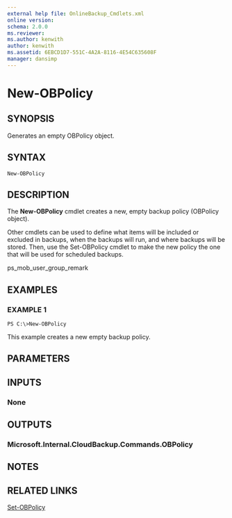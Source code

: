 ```yaml
---
external help file: OnlineBackup_Cmdlets.xml
online version: 
schema: 2.0.0
ms.reviewer:
ms.author: kenwith
author: kenwith
ms.assetid: 6EBCD1D7-551C-4A2A-8116-4E54C635608F
manager: dansimp
---
```


# New-OBPolicy

## SYNOPSIS
Generates an empty OBPolicy object.

## SYNTAX

```
New-OBPolicy
```

## DESCRIPTION
The **New-OBPolicy** cmdlet creates a new, empty backup policy (OBPolicy object).

Other cmdlets can be used to define what items will be included or excluded in backups, when the backups will run, and where backups will be stored.
Then, use the Set-OBPolicy cmdlet to make the new policy the one that will be used for scheduled backups.

ps_mob_user_group_remark

## EXAMPLES

### EXAMPLE 1
```
PS C:\>New-OBPolicy
```

This example creates a new empty backup policy.

## PARAMETERS

## INPUTS

### None

## OUTPUTS

### Microsoft.Internal.CloudBackup.Commands.OBPolicy

## NOTES

## RELATED LINKS

[Set-OBPolicy](./Set-OBPolicy.md)

